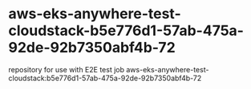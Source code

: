 # aws-eks-anywhere-test-cloudstack-b5e776d1-57ab-475a-92de-92b7350abf4b-72
repository for use with E2E test job aws-eks-anywhere-test-cloudstack:b5e776d1-57ab-475a-92de-92b7350abf4b-72
